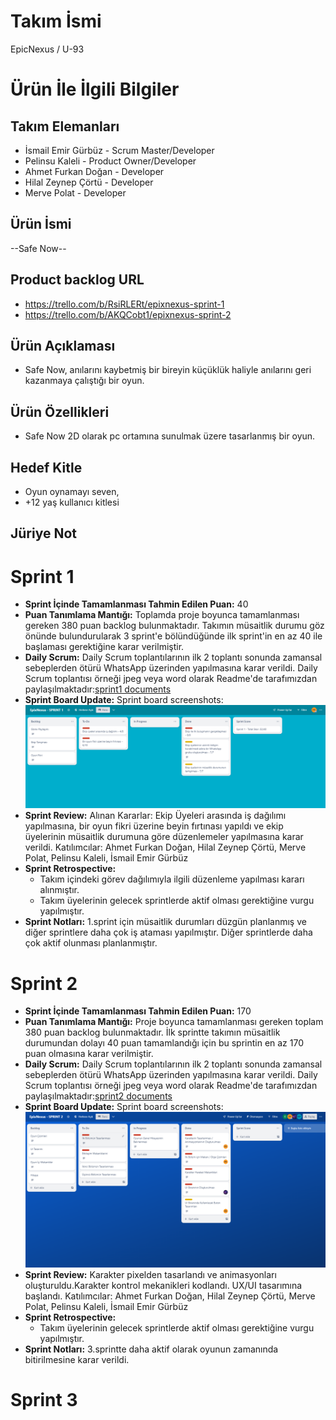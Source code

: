 # Takım İsmi
EpicNexus / U-93
# Ürün İle İlgili Bilgiler
## Takım Elemanları
* İsmail Emir Gürbüz - Scrum Master/Developer
* Pelinsu Kaleli - Product Owner/Developer
* Ahmet Furkan Doğan - Developer
* Hilal Zeynep Çörtü - Developer
* Merve Polat - Developer
## Ürün İsmi
 --Safe Now--
## Product backlog URL 
* https://trello.com/b/RsiRLERt/epixnexus-sprint-1
* https://trello.com/b/AKQCobt1/epixnexus-sprint-2
## Ürün Açıklaması
* Safe Now, anılarını kaybetmiş bir bireyin küçüklük haliyle anılarını geri kazanmaya çalıştığı bir oyun. 
## Ürün Özellikleri 
* Safe Now 2D olarak pc ortamına sunulmak üzere tasarlanmış bir oyun.
## Hedef Kitle
* Oyun oynamayı seven,
* +12 yaş kullanıcı kitlesi
## Jüriye Not
# Sprint 1 
* **Sprint İçinde Tamamlanması Tahmin Edilen Puan:** 40
* **Puan Tanımlama Mantığı:** Toplamda proje boyunca tamamlanması gereken 380 puan backlog bulunmaktadır. Takımın müsaitlik durumu göz önünde bulundurularak 3 sprint'e bölündüğünde ilk sprint'in en az 40 ile başlaması gerektiğine karar verilmiştir.
* **Daily Scrum:** Daily Scrum toplantılarının ilk 2 toplantı sonunda zamansal sebeplerden ötürü WhatsApp üzerinden yapılmasına karar verildi. Daily Scrum toplantısı örneği jpeg veya word olarak Readme'de tarafımızdan paylaşılmaktadır:[sprint1 documents](https://github.com/iemirg/epicNexus-oua/tree/main/sprint1%20documents)
* **Sprint Board Update:** Sprint board screenshots:
  <img src="https://github.com/iemirg/epicNexus-oua/blob/main/sprint1%20documents/sprint-1.png" width="auto">
* **Sprint Review:** Alınan Kararlar: Ekip Üyeleri arasında iş dağılımı yapılmasına, bir oyun fikri üzerine beyin fırtınası yapıldı ve ekip üyelerinin müsaitlik durumuna göre düzenlemeler yapılmasına karar verildi. Katılımcılar: Ahmet Furkan Doğan, Hilal Zeynep Çörtü, Merve Polat, Pelinsu Kaleli, İsmail Emir Gürbüz    
* **Sprint  Retrospective:**
  * Takım içindeki görev dağılımıyla ilgili düzenleme yapılması kararı alınmıştır.
  * Takım üyelerinin gelecek sprintlerde aktif olması gerektiğine vurgu yapılmıştır.
* **Sprint Notları:** 1.sprint için müsaitlik durumları düzgün planlanmış ve diğer sprintlere daha çok iş ataması yapılmıştır. Diğer sprintlerde daha çok aktif olunması planlanmıştır.
# Sprint 2
* **Sprint İçinde Tamamlanması Tahmin Edilen Puan:** 170
* **Puan Tanımlama Mantığı:** Proje boyunca tamamlanması gereken toplam 380 puan backlog bulunmaktadır. İlk sprintte takımın müsaitlik durumundan dolayı  40 puan tamamlandığı için bu sprintin en az 170 puan olmasına karar verilmiştir. 
* **Daily Scrum:** Daily Scrum toplantılarının ilk 2 toplantı sonunda zamansal sebeplerden ötürü WhatsApp üzerinden yapılmasına karar verildi. Daily Scrum toplantısı örneği jpeg veya word olarak Readme'de tarafımızdan paylaşılmaktadır:[sprint2 documents](https://github.com/iemirg/epicNexus-oua/tree/main/sprint2%20documents)
* **Sprint Board Update:** Sprint board screenshots:
  <img src="https://github.com/iemirg/epicNexus-oua/blob/main/sprint2%20documents/sprint-2.png" width="auto">
* **Sprint Review:** Karakter pixelden tasarlandı ve animasyonları oluşturuldu.Karakter kontrol mekanikleri kodlandı. UX/UI tasarımına başlandı. Katılımcılar: Ahmet Furkan Doğan, Hilal Zeynep Çörtü, Merve Polat, Pelinsu Kaleli, İsmail Emir Gürbüz    
* **Sprint  Retrospective:**
  * Takım üyelerinin gelecek sprintlerde aktif olması gerektiğine vurgu yapılmıştır.
* **Sprint Notları:** 3.sprintte daha aktif olarak oyunun zamanında bitirilmesine karar verildi.
# Sprint 3
